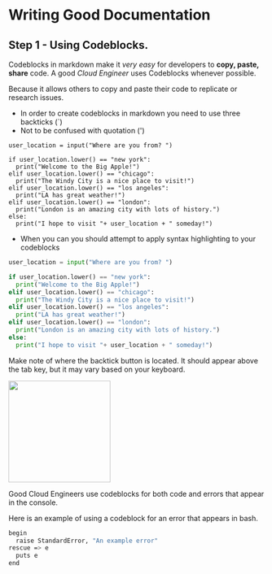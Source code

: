 # Writing Good Documentation

## Step 1 - Using Codeblocks.

Codeblocks in markdown make it *very easy* for developers to **copy, paste, share** code.
A good _Cloud Engineer_ uses Codeblocks whenever possible.



Because it allows others to copy and paste their code to replicate or research issues.

- In order to create codeblocks in markdown you need to use three backticks (`)
- Not to be confused with quotation (')

```
user_location = input("Where are you from? ")

if user_location.lower() == "new york":
  print("Welcome to the Big Apple!")
elif user_location.lower() == "chicago":
  print("The Windy City is a nice place to visit!")  
elif user_location.lower() == "los angeles":
  print("LA has great weather!")
elif user_location.lower() == "london":
  print("London is an amazing city with lots of history.")
else:
  print("I hope to visit "+ user_location + " someday!")
```
- When you can you should attempt to apply syntax highlighting to your codeblocks

```python
user_location = input("Where are you from? ")

if user_location.lower() == "new york":
  print("Welcome to the Big Apple!")
elif user_location.lower() == "chicago":
  print("The Windy City is a nice place to visit!")  
elif user_location.lower() == "los angeles":
  print("LA has great weather!")
elif user_location.lower() == "london":
  print("London is an amazing city with lots of history.")
else:
  print("I hope to visit "+ user_location + " someday!")
```

Make note of where the backtick button is located.
It should appear above the tab key, but it may vary based on your keyboard.

<img width="200px" src="https://github.com/LadyNeesh/github-docs-example2/assets/145222779/7af97774-aa8c-42a0-98ce-7d8f8dc3ac8c" />

Good Cloud Engineers use codeblocks for both code and errors that appear in the console.

Here is an example of using a codeblock for an error that appears in bash.

```bash
begin
  raise StandardError, "An example error" 
rescue => e
  puts e  
end 
```
